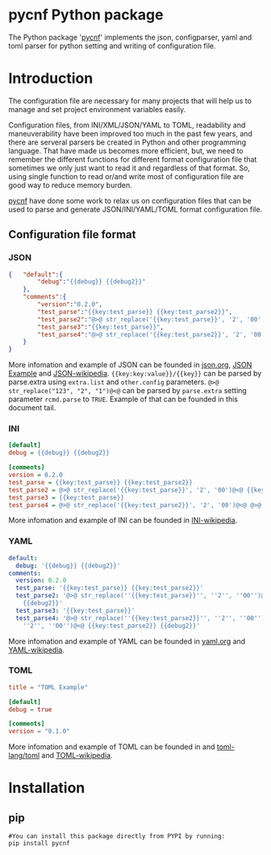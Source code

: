 pycnf Python package
==============


The Python package '[pycnf](https://github.com/Miachol/pycnf)' implements the
json, configparser, yaml and toml parser for python setting and writing of configuration file.

# Introduction 

The configuration file are necessary for many projects that will help us to manage and set project environment variables easily.

Configuration files, from INI/XML/JSON/YAML to TOML, readability and maneuverability have been improved too much in the past few years, and there are serveral parsers be created in Python and other programming language. That have made us becomes more efficient, but, we need to remember the different functions for different format configuration file that sometimes we only just want to read it and regardless of that format. So, using single function to read or/and write most of configuration file are good way to reduce memory burden.


[pycnf](https://github.com/Miachol/pycnf) have done some work to relax us on configuration files that can be used to parse and generate JSON/INI/YAML/TOML format configuration file.


## Configuration file format

### JSON
``` json
{   "default":{
        "debug":"{{debug}} {{debug2}}"
    },
    "comments":{
        "version":"0.2.0",
        "test_parse":"{{key:test_parse}} {{key:test_parse2}}",
        "test_parse2":"@>@ str_replace('{{key:test_parse}}', '2', '00')@<@ {{key:test_parse2}} {{debug2}}",
        "test_parse3":"{{key:test_parse}}",
        "test_parse4":"@>@ str_replace('{{key:test_parse2}}', '2', '00')@<@ @>@ str_replace('{{key:test_parse}}', '2', '00')@<@ {{key:test_parse2}} {{debug2}}"
    }
}
```
More infomation and example of JSON can be founded in [json.org](http://www.json.org/), [JSON Example](http://www.json.org/example.html) and [JSON-wikipedia](https://en.wikipedia.org/wiki/JSON). `{{key:key:value}}/{{key}}` can be parsed by parse.extra using `extra.list` and `other.config` parameters. `@>@ str_replace("123", "2", "1")@<@` can be parsed by `parse.extra` setting parameter `rcmd.parse` to `TRUE`. Example of that can be founded in this document tail.

### INI
``` ini
[default]
debug = {{debug}} {{debug2}}

[comments]
version = 0.2.0
test_parse = {{key:test_parse}} {{key:test_parse2}}
test_parse2 = @>@ str_replace('{{key:test_parse}}', '2', '00')@<@ {{key:test_parse2}} {{debug2}}
test_parse3 = {{key:test_parse}}
test_parse4 = @>@ str_replace('{{key:test_parse2}}', '2', '00')@<@ @>@ str_replace('{{key:test_parse}}', '2', '00')@<@ {{key:test_parse2}} {{debug2}}
```
More infomation and example of INI can be founded in [INI-wikipedia](https://en.wikipedia.org/wiki/INI_file).

### YAML
``` yaml
default:
  debug: '{{debug}} {{debug2}}'
comments:
  version: 0.2.0
  test_parse: '{{key:test_parse}} {{key:test_parse2}}'
  test_parse2: '@>@ str_replace(''{{key:test_parse}}'', ''2'', ''00'')@<@ {{key:test_parse2}}
    {{debug2}}'
  test_parse3: '{{key:test_parse}}'
  test_parse4: '@>@ str_replace(''{{key:test_parse2}}'', ''2'', ''00'')@<@ @>@ str_replace(''{{key:test_parse}}'',
    ''2'', ''00'')@<@ {{key:test_parse2}} {{debug2}}'
```
More infomation and example of YAML can be founded in [yaml.org](http://www.yaml.org/) and [YAML-wikipedia](https://en.wikipedia.org/wiki/YAML).

### TOML
``` toml
title = "TOML Example"

[default]
debug = true

[comments]
version = "0.1.0"
```
More infomation and example of TOML can be founded in and [toml-lang/toml](https://github.com/toml-lang/toml) and [TOML-wikipedia](https://en.wikipedia.org/wiki/TOML).

# Installation

## pip
``` shell
#You can install this package directly from PYPI by running:
pip install pycnf
```
